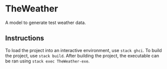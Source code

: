 # TheWeather
A model to generate test weather data.

## Instructions
To load the project into an interactive environment, use `stack ghci`. To build the project, use `stack build`. After building the project, the executable can be ran using `stack exec TheWeather-exe`.
